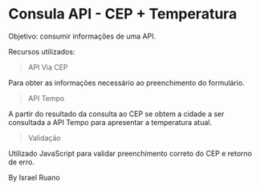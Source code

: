 ﻿# Consula API  - CEP + Temperatura

Objetivo: consumir informações de uma API.

Recursos utilizados: 

> API Via CEP

Para obter as informações necessário ao preenchimento do formulário.

> API Tempo

A partir do resultado da consulta ao CEP se obtem a cidade a ser consultada a API Tempo para apresentar a temperatura atual.

> Validação 

Utilizado JavaScript para validar preenchimento correto do CEP e retorno de erro.


By Israel Ruano
